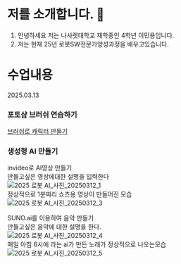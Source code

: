 # 저를 소개합니다. 👋


1. 안녕하세요 저는 나사렛대학교 재학중인 4학년 이민용입니다.
2. 저는 현재 25년 로봇SW전문가양성과정을 배우고있습니다.



# 수업내용
2025.03.13

### 포토샵 브러쉬 연습하기
[브러쉬로 캐릭터 만들기](https://github.com/user-attachments/assets/9660ce98-8b00-4a0c-a9f4-7aba8f0a5043)

### 생성형 AI 만들기  
invideo로 AI영상 만들기  
만들고싶은 영상에대한 설명을 입력한다  
![2025 로봇 AI_사진_20250312_1](https://github.com/user-attachments/assets/eb8bc22f-6a55-451b-8846-f5d9f181b083)  
정상적으로 1분짜리 쇼츠용 영상이 만들어진 모습  
![2025 로봇 AI_사진_20250312_3](https://github.com/user-attachments/assets/f6b4b3ec-b287-4cad-8931-208ae061d647)  

SUNO.ai를 이용하여 음악 만들기  
만들고싶은 음악에 대한 설명을 한다.  
![2025 로봇 AI_사진_20250312_4](https://github.com/user-attachments/assets/af1ebf05-0452-467c-9a5a-1ad0d822c550)  
매일 아침 6시에 라는 ai가 만든 노래가 정상적으로 나오는모습  
![2025 로봇 AI_사진_20250312_5](https://github.com/user-attachments/assets/86ae96e9-b56e-4d70-a148-c4969e631b25)  

